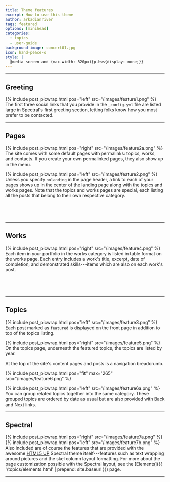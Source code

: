 ```yaml
---
title: Theme features
excerpt: How to use this theme
author: arkadianriver
tags: featured
options: [minihead]
categories:
  - topics
  - user-guide
background-image: concert01.jpg
icon: hand-peace-o
style: |
  @media screen and (max-width: 820px){p.hws{display: none;}}  
---
```



<hr />

## Greeting

{% include post_picwrap.html pos="left" src="/images/feature1.png" %}
The first three social links that you provide in the `_config.yml` file
are listed large in Spectral's first greeting section, letting folks know
how you most prefer to be contacted.

<hr />

## Pages

{% include post_picwrap.html pos="right" src="/images/feature2a.png" %}
The site comes with some default pages with permalinks: topics, works,
and contacts. If you create your own permalinked pages, they also show
up in the menu.

{% include post_picwrap.html pos="left" src="/images/feature2.png" %}
Unless you specify `nolanding` in the page header, a link to each of your pages
shows up in the center of the landing page along with the topics and works
pages. Note that the topics and works pages are special, each listing all
the posts that belong to their own respective category.

<p class="hws">&nbsp;</p>

<p class="hws">&nbsp;</p>

<hr />

## Works

{% include post_picwrap.html pos="right" src="/images/feature4.png" %}
Each item in your portfolio in the works category is listed in table format
on the works page. Each entry includes a work's title, excerpt, date of
completion, and demonstrated skills---items which are also on each work's
post.

<p class="hws">&nbsp;</p>

<p class="hws">&nbsp;</p>

<hr />

## Topics

{% include post_picwrap.html pos="left" src="/images/feature3.png" %}
Each post marked as `featured` is displayed on the front page
in addition to top of the topics listing.

{% include post_picwrap.html pos="right" src="/images/feature5.png" %}
On the topics page, underneath the featured topics, the topics are listed
by year.

At the top of the site's content pages and posts is a navigation breadcrumb.

<!-- <p><img src="{{ '/images/feature6.png' | prepend: site.baseurl}}" alt=""/></p> -->

{% include post_picwrap.html pos="fit" max="265" src="/images/feature6.png" %}

{% include post_picwrap.html pos="left" src="/images/feature6a.png" %}
You can group related topics together into the same category. These grouped
topics are ordered by date as usual but are also provided with Back
and Next links.

<hr />

## Spectral

{% include post_picwrap.html pos="right" src="/images/feature7a.png" %}
{% include post_picwrap.html pos="left" src="/images/feature7b.png" %}
Also included are of course the features that are provided with the awesome
[HTML5 UP](https://HTML5up.net) Spectral theme itself---features
such as text wrapping around pictures and the skel column layout formatting.
For more about the page customization possible with the Spectral layout, see
the [Elements]({{ '/topics/elements.html' | prepend: site.baseurl }}) page.

<hr />

